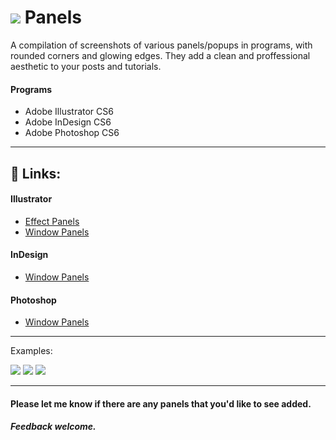 # ![](https://i.stack.imgur.com/ilYrn.png) Panels 

A compilation of screenshots of various panels/popups in programs, with rounded corners and glowing edges. They add a clean and proffessional aesthetic to your posts and tutorials.

#### Programs
- Adobe Illustrator CS6
- Adobe InDesign CS6
- Adobe Photoshop CS6
____
## 🔗 Links:

#### Illustrator
* [Effect Panels](https://github.com/WELZ-gh/Panels/wiki/Effect)
* [Window Panels](https://github.com/WELZ-gh/Panels/wiki/Window)

#### InDesign
* [Window Panels](https://github.com/WELZ-gh/Panels/wiki/ID-Window)

#### Photoshop
* [Window Panels](https://github.com/WELZ-gh/Panels/wiki/PS-Window)


___

Examples:

![](https://camo.githubusercontent.com/11bed4125e693ebc8bb71319f1d036aa0bae1842/68747470733a2f2f627974656275636b65742e6f72672f736e6970706574732f57454c5a2d62622f7165626b52522f7261772f393331346232373034643865346539376137353736346535323435376133613165353739323634332f436f6c6f725247422e706e67) ![](https://camo.githubusercontent.com/d69f70ce84a61b095618a97d9f728774c0488973/68747470733a2f2f627974656275636b65742e6f72672f736e6970706574732f57454c5a2d62622f7165626b52522f7261772f393331346232373034643865346539376137353736346535323435376133613165353739323634332f436f6c6f724853422e706e67) ![](https://camo.githubusercontent.com/36fdb61ee2dedd9943a7a8afca19da0f6217b23f/68747470733a2f2f627974656275636b65742e6f72672f736e6970706574732f57454c5a2d62622f7165626b52522f7261772f393331346232373034643865346539376137353736346535323435376133613165353739323634332f436f6c6f72434d594b2e706e67)


___
#### Please let me know if there are any panels that you'd like to see added. 

##### Feedback welcome.
